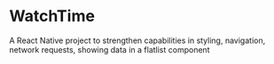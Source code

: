 # WatchTime
A React Native project to strengthen capabilities in styling, navigation, network requests, showing data in a flatlist component
